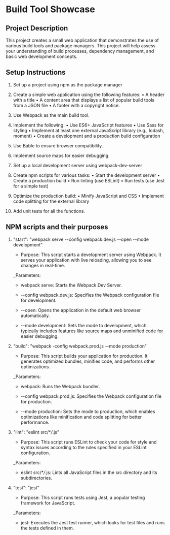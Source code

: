 # Build Tool Showcase

## Project Description

This project creates a small web application that demonstrates the use of various build
tools and package managers. This project will help assess your understanding of build
processes, dependency management, and basic web development concepts.

## Setup Instructions

1. Set up a project using npm as the package manager
2. Create a simple web application using the following features:
   • A header with a title
   • A content area that displays a list of popular build tools from a JSON file
   • A footer with a copyright notice.
3. Use Webpack as the main build tool.
4. Implement the following:
   • Use ES6+ JavaScript features
   • Use Sass for styling
   • Implement at least one external JavaScript library (e.g., lodash, moment)
   • Create a development and a production build configuration
5. Use Bable to ensure browser compatibility.
6. Implement source maps for easier debugging.
7. Set up a local development server using webpack-dev-server
8. Create npm scripts for various tasks:
   • Start the development server
   • Create a production build
   • Run linting (use ESLint)
   • Run tests (use Jest for a simple test)
9. Optimize the production build:
   • Minify JavaScript and CSS
   • Implement code splitting for the external library

10. Add unit tests for all the functions.

## NPM scripts and their purposes

1.  "start": "webpack serve --config webpack.dev.js --open --mode development"

    - Purpose: This script starts a development server using Webpack. It serves your application with live reloading, allowing you to see changes in real-time.

    \_Parameters:

    - webpack serve: Starts the Webpack Dev Server.

    - --config webpack.dev.js: Specifies the Webpack configuration file for development.

    - --open: Opens the application in the default web browser automatically.

    - --mode development: Sets the mode to development, which typically includes features like source maps and unminified code for easier debugging.

2.  "build": "webpack -config webpack.prod.js --mode production"

    - Purpose: This script builds your application for production. It generates optimized bundles, minifies code, and performs other optimizations.

    \_Parameters:

    - webpack: Runs the Webpack bundler.

    - --config webpack.prod.js: Specifies the Webpack configuration file for production.

    - --mode production: Sets the mode to production, which enables optimizations like minification and code splitting for better performance.

3.  "lint": "eslint src/\*_/_.js"

    - Purpose: This script runs ESLint to check your code for style and syntax issues according to the rules specified in your ESLint configuration.

    \_Parameters:

    - eslint src/\*_/_.js: Lints all JavaScript files in the src directory and its subdirectories.

4.  "test": "jest"

    - Purpose: This script runs tests using Jest, a popular testing framework for JavaScript.

    \_Parameters:

    - jest: Executes the Jest test runner, which looks for test files and runs the tests defined in them.


